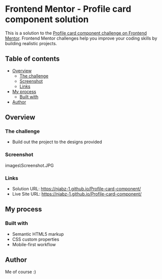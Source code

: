# Frontend Mentor - Profile card component solution

This is a solution to the [Profile card component challenge on Frontend Mentor](https://www.frontendmentor.io/challenges/profile-card-component-cfArpWshJ). Frontend Mentor challenges help you improve your coding skills by building realistic projects. 

## Table of contents

- [Overview](#overview)
  - [The challenge](#the-challenge)
  - [Screenshot](#screenshot)
  - [Links](#links)
- [My process](#my-process)
  - [Built with](#built-with)
- [Author](#author)



## Overview

### The challenge

- Build out the project to the designs provided

### Screenshot

images\Screenshot.JPG

### Links

- Solution URL: https://njabz-1.github.io/Profile-card-component/
- Live Site URL:  https://njabz-1.github.io/Profile-card-component/ 

## My process

### Built with

- Semantic HTML5 markup
- CSS custom properties
- Mobile-first workflow

## Author

Me of course :) 
